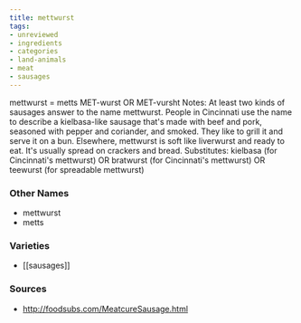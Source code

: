 ```yaml
---
title: mettwurst
tags:
- unreviewed
- ingredients
- categories
- land-animals
- meat
- sausages
---
```

mettwurst = metts MET-wurst OR MET-vursht Notes: At least two kinds of sausages answer to the name mettwurst. People in Cincinnati use the name to describe a kielbasa-like sausage that's made with beef and pork, seasoned with pepper and coriander, and smoked. They like to grill it and serve it on a bun. Elsewhere, mettwurst is soft like liverwurst and ready to eat. It's usually spread on crackers and bread. Substitutes: kielbasa (for Cincinnati's mettwurst) OR bratwurst (for Cincinnati's mettwurst) OR teewurst (for spreadable mettwurst)

### Other Names

* mettwurst
* metts

### Varieties

* [[sausages]]

### Sources
* http://foodsubs.com/MeatcureSausage.html
